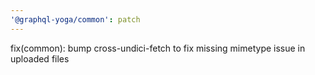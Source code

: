 ```yaml
---
'@graphql-yoga/common': patch
---
```


fix(common): bump cross-undici-fetch to fix missing mimetype issue in uploaded files
